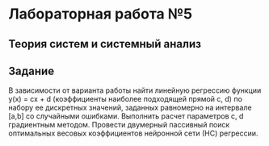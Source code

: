 # Лабораторная работа №5

## Теория систем и системный анализ
## Задание
В зависимости от варианта работы найти линейную регрессию функции y(x) = cx + d (коэффициенты наиболее подходящей прямой c, d) по набору ее дискретных значений, 
заданных равномерно на интервале [a,b] со случайными ошибками. 
Выполнить расчет параметров c, d градиентным методом. 
Провести двумерный пассивный поиск оптимальных весовых коэффициентов нейронной сети (НС) регрессии.
